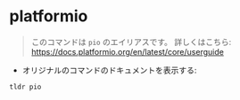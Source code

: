# platformio

> このコマンドは `pio` のエイリアスです。
> 詳しくはこちら: <https://docs.platformio.org/en/latest/core/userguide>

- オリジナルのコマンドのドキュメントを表示する:

`tldr pio`
